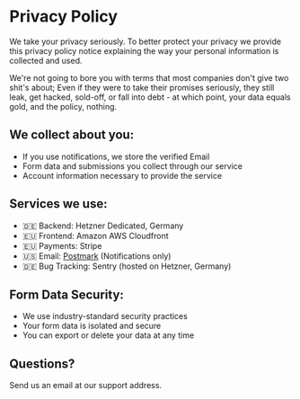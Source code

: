 # Privacy Policy

We take your privacy seriously. To better protect your privacy we provide this privacy policy notice explaining the way your personal information is collected and used.

We're not going to bore you with terms that most companies don't give two shit's about; Even if they were to take their promises seriously, they still leak, get hacked, sold-off, or fall into debt - at which point, your data equals gold, and the policy, nothing.

## We collect about you:

- If you use notifications, we store the verified Email
- Form data and submissions you collect through our service
- Account information necessary to provide the service

## Services we use:

- 🇩🇪 Backend: Hetzner Dedicated, Germany
- 🇪🇺 Frontend: Amazon AWS Cloudfront
- 🇪🇺 Payments: Stripe
- 🇺🇸 Email: [Postmark](https://postmarkapp.com/eu-privacy) (Notifications only)
- 🇩🇪 Bug Tracking: Sentry (hosted on Hetzner, Germany)

## Form Data Security:

- We use industry-standard security practices
- Your form data is isolated and secure
- You can export or delete your data at any time

## Questions?

Send us an email at our support address.